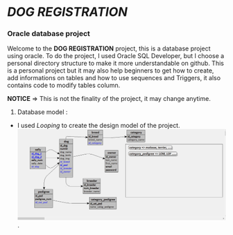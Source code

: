 # *DOG REGISTRATION*
### Oracle database project
Welcome to the **DOG REGISTRATION** project, this is a database project using oracle.
To do the project, I used Oracle SQL Developer, but I choose a personal directory structure to make it more understandable on github. This is a personal project but it may also help beginners to get how to create, add informations on tables and how to use sequences and Triggers, it also contains code to modify tables column.

**NOTICE** => This is not the finality of the project, it may change anytime. 

1. Database model :
- I used *Looping* to create the design model of the project.
![Database model](https://github.com/Henintsoa-rzfm/dog-registration-dba-project/blob/master/docs/database-model.png).